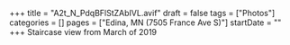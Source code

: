 +++
title = "A2t_N_PdqBFlStZAbIVL.avif"
draft = false
tags = ["Photos"]
categories = []
pages = ["Edina, MN (7505 France Ave S)"]
startDate = ""
+++
Staircase view from March of 2019
